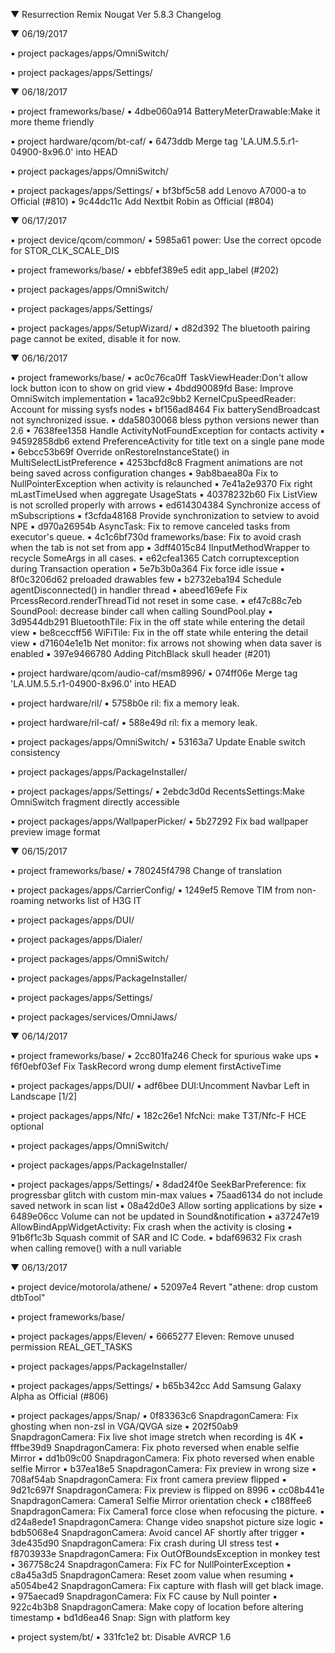 
 ▼ Resurrection Remix Nougat Ver 5.8.3 Changelog


 ▼ 06/19/2017


 ▪ project packages/apps/OmniSwitch/

 ▪ project packages/apps/Settings/

 ▼ 06/18/2017


 ▪ project frameworks/base/
 ▪ 4dbe060a914 BatteryMeterDrawable:Make it more theme friendly

 ▪ project hardware/qcom/bt-caf/
 ▪ 6473ddb Merge tag 'LA.UM.5.5.r1-04900-8x96.0' into HEAD

 ▪ project packages/apps/OmniSwitch/

 ▪ project packages/apps/Settings/
 ▪ bf3bf5c58 add Lenovo A7000-a to Official (#810)
 ▪ 9c44dc11c Add Nextbit Robin as Official (#804)

 ▼ 06/17/2017


 ▪ project device/qcom/common/
 ▪ 5985a61 power: Use the correct opcode for STOR_CLK_SCALE_DIS

 ▪ project frameworks/base/
 ▪ ebbfef389e5 edit app_label (#202)

 ▪ project packages/apps/OmniSwitch/

 ▪ project packages/apps/Settings/

 ▪ project packages/apps/SetupWizard/
 ▪ d82d392 The bluetooth pairing page cannot be exited, disable it for now.

 ▼ 06/16/2017


 ▪ project frameworks/base/
 ▪ ac0c76ca0ff TaskViewHeader:Don't allow lock button icon to show on grid view
 ▪ 4bdd90089fd Base: Improve OmniSwitch implementation
 ▪ 1aca92c9bb2 KernelCpuSpeedReader: Account for missing sysfs nodes
 ▪ bf156ad8464 Fix batterySendBroadcast not synchronized issue.
 ▪ dda58030068 bless python versions newer than 2.6
 ▪ 7638fee1358 Handle ActivityNotFoundException for contacts activity
 ▪ 94592858db6 extend PreferenceActivity for title text on a single pane mode
 ▪ 6ebcc53b69f Override onRestoreInstanceState() in MultiSelectListPreference
 ▪ 4253bcfd8c8 Fragment animations are not being saved across configuration changes
 ▪ 9ab8baea80a Fix to NullPointerException when activity is relaunched
 ▪ 7e41a2e9370 Fix right mLastTimeUsed when aggregate UsageStats
 ▪ 40378232b60 Fix ListView is not scrolled properly with arrows
 ▪ ed614304384 Synchronize access of mSubscriptions
 ▪ f3cfda48168 Provide synchronization to setview to avoid NPE
 ▪ d970a26954b AsyncTask: Fix to remove canceled tasks from executor's queue.
 ▪ 4c1c6bf730d frameworks/base: Fix to avoid crash when the tab is not set from app
 ▪ 3dff4015c84 IInputMethodWrapper to recycle SomeArgs in all cases.
 ▪ e62cfea1365 Catch corruptexception during Transaction operation
 ▪ 5e7b3b0a364 Fix force idle issue
 ▪ 8f0c3206d62 preloaded drawables few
 ▪ b2732eba194 Schedule agentDisconnected() in handler thread
 ▪ abeed169efe Fix PrcessRecord.renderThreadTid not reset in some case.
 ▪ ef47c88c7eb SoundPool: decrease binder call when calling SoundPool.play
 ▪ 3d9544db291 BluetoothTile: Fix in the off state while entering the detail view
 ▪ be8ceccff56 WiFiTile: Fix in the off state while entering the detail view
 ▪ d71604e1e1b Net monitor: fix arrows not showing when data saver is enabled
 ▪ 397e9466780 Adding PitchBlack skull header (#201)

 ▪ project hardware/qcom/audio-caf/msm8996/
 ▪ 074ff06e Merge tag 'LA.UM.5.5.r1-04900-8x96.0' into HEAD

 ▪ project hardware/ril/
 ▪ 5758b0e ril: fix a memory leak.

 ▪ project hardware/ril-caf/
 ▪ 588e49d ril: fix a memory leak.

 ▪ project packages/apps/OmniSwitch/
 ▪ 53163a7 Update Enable switch consistency

 ▪ project packages/apps/PackageInstaller/

 ▪ project packages/apps/Settings/
 ▪ 2ebdc3d0d RecentsSettings:Make OmniSwitch fragment directly accessible

 ▪ project packages/apps/WallpaperPicker/
 ▪ 5b27292 Fix bad wallpaper preview image format

 ▼ 06/15/2017


 ▪ project frameworks/base/
 ▪ 780245f4798 Change of translation

 ▪ project packages/apps/CarrierConfig/
 ▪ 1249ef5 Remove TIM from non-roaming networks list of H3G IT

 ▪ project packages/apps/DUI/

 ▪ project packages/apps/Dialer/

 ▪ project packages/apps/OmniSwitch/

 ▪ project packages/apps/PackageInstaller/

 ▪ project packages/apps/Settings/

 ▪ project packages/services/OmniJaws/

 ▼ 06/14/2017


 ▪ project frameworks/base/
 ▪ 2cc801fa246 Check for spurious wake ups
 ▪ f6f0ebf03ef Fix TaskRecord wrong dump element firstActiveTime

 ▪ project packages/apps/DUI/
 ▪ adf6bee DUI:Uncomment Navbar Left in Landscape [1/2]

 ▪ project packages/apps/Nfc/
 ▪ 182c26e1 NfcNci: make T3T/Nfc-F HCE optional

 ▪ project packages/apps/OmniSwitch/

 ▪ project packages/apps/PackageInstaller/

 ▪ project packages/apps/Settings/
 ▪ 8dad24f0e SeekBarPreference: fix progressbar glitch with custom min-max values
 ▪ 75aad6134 do not include saved network in scan list
 ▪ 08a42d0e3 Allow sorting applications by size
 ▪ 6489e06cc Volume can not be updated in Sound&notification
 ▪ a37247e19 AllowBindAppWidgetActivity: Fix crash when the activity is closing
 ▪ 91b6f1c3b Squash commit of SAR and IC Code.
 ▪ bdaf69632 Fix crash when calling remove() with a null variable

 ▼ 06/13/2017


 ▪ project device/motorola/athene/
 ▪ 52097e4 Revert "athene: drop custom dtbTool"

 ▪ project frameworks/base/

 ▪ project packages/apps/Eleven/
 ▪ 6665277 Eleven: Remove unused permission REAL_GET_TASKS

 ▪ project packages/apps/PackageInstaller/

 ▪ project packages/apps/Settings/
 ▪ b65b342cc Add Samsung Galaxy Alpha as Official (#806)

 ▪ project packages/apps/Snap/
 ▪ 0f83363c6 SnapdragonCamera: Fix ghosting when non-zsl in VGA/QVGA size
 ▪ 202f50ab9 SnapdragonCamera: Fix live shot image stretch when recording is 4K
 ▪ fffbe39d9 SnapdragonCamera: Fix photo reversed when enable selfie Mirror
 ▪ dd1b09c00 SnapdragonCamera: Fix photo reversed when enable selfie Mirror
 ▪ b37ea18e5 SnapdragonCamera: Fix preview in wrong size
 ▪ 708af54ab SnapdragonCamera: Fix front camera preview flipped
 ▪ 9d21c697f SnapdragonCamera: Fix preview is flipped on 8996
 ▪ cc08b441e SnapdragonCamera: Camera1 Selfie Mirror orientation check
 ▪ c188ffee6 SnapdragonCamera: Fix Camera1 force close when refocusing the picture.
 ▪ d24a8ede1 SnapdragonCamera: Change video snapshot picture size logic
 ▪ bdb5068e4 SnapdragonCamera: Avoid cancel AF shortly after trigger
 ▪ 3de435d90 SnapdragonCamera: Fix crash during UI stress test
 ▪ f8703933e SnapdragonCamera: Fix OutOfBoundsException in monkey test
 ▪ 367758c24 SnapdragonCamera: Fix FC for NullPointerException
 ▪ c8a45a3d5 SnapdragonCamera: Reset zoom value when resuming
 ▪ a5054be42 SnapdragonCamera: Fix capture with flash will get black image.
 ▪ 975aecad9 SnapdragonCamera: Fix FC cause by Null pointer
 ▪ 922c4b3b8 SnapdragonCamera: Make copy of location before altering timestamp
 ▪ bd1d6ea46 Snap: Sign with platform key

 ▪ project system/bt/
 ▪ 331fc1e2 bt: Disable AVRCP 1.6

